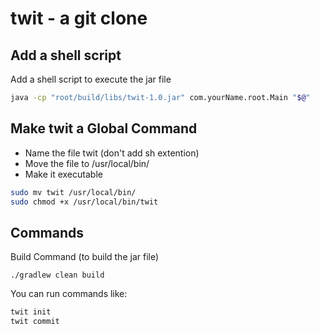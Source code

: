# twit - a git clone

## Add a shell script
Add a shell script to execute the jar file

```bash
java -cp "root/build/libs/twit-1.0.jar" com.yourName.root.Main "$@"
```

## Make twit a Global Command
 - Name the file twit (don't add sh extention)
 - Move the file to /usr/local/bin/
 - Make it executable

```bash
sudo mv twit /usr/local/bin/
sudo chmod +x /usr/local/bin/twit
```

## Commands

Build Command (to build the jar file)

```shell
./gradlew clean build
```

You can run commands like:
```bash
twit init 
twit commit
```
